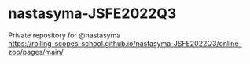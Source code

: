 # nastasyma-JSFE2022Q3
Private repository for @nastasyma  
https://rolling-scopes-school.github.io/nastasyma-JSFE2022Q3/online-zoo/pages/main/
